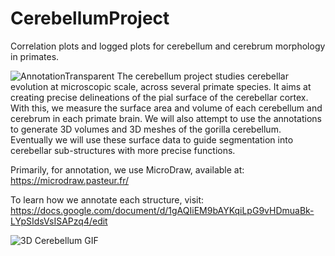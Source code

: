 # CerebellumProject
Correlation plots and logged plots for cerebellum and cerebrum morphology in primates.

![AnnotationTransparent](https://user-images.githubusercontent.com/73407206/136445941-4ea3b1b8-2969-4a58-babd-cedc2108ef79.png)
The cerebellum project studies cerebellar evolution at microscopic scale, across several primate species. It aims at creating precise delineations of the pial surface of the cerebellar cortex. With this, we measure the surface area and volume of each cerebellum and cerebrum in each primate brain. We will also attempt to use the annotations to generate 3D volumes and 3D meshes of the gorilla cerebellum. Eventually we will use these surface data to guide segmentation into cerebellar sub-structures with more precise functions.

Primarily, for annotation, we use MicroDraw, available at: https://microdraw.pasteur.fr/

To learn how we annotate each structure, visit: https://docs.google.com/document/d/1gAQIiEM9bAYKqiLpG9vHDmuaBk-LYpSIdsVsISAPzq4/edit

![3D Cerebellum GIF](https://user-images.githubusercontent.com/73407206/136445558-818ee290-ae71-4ef2-80bd-640757fddb38.gif)
